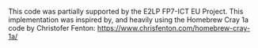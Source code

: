 This code was partially supported by the E2LP FP7-ICT EU Project.
This implementation was inspired by, and heavily using the Homebrew Cray 1a code by Christofer Fenton: https://www.chrisfenton.com/homebrew-cray-1a/
